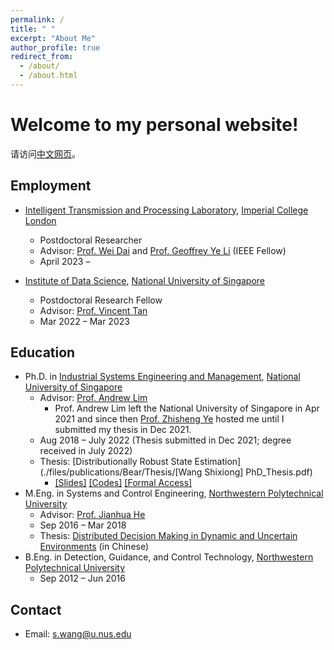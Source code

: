 ```yaml
---
permalink: /
title: " "
excerpt: "About Me"
author_profile: true
redirect_from: 
  - /about/
  - /about.html
---
```


# Welcome to my personal website!
请访问[中文网页](https://wangsx-cn.github.io/)。

## Employment
* [Intelligent Transmission and Processing Laboratory](https://www.imperial.ac.uk/intelligent-transmission-and-processing-laboratory/), [Imperial College London](https://www.imperial.ac.uk/)
  - Postdoctoral Researcher <!--(https://ids.nus.edu.sg/people-researchers.html)-->
  - Advisor: [Prof. Wei Dai](https://www.imperial.ac.uk/people/wei.dai1) and [Prof. Geoffrey Ye Li](https://www.imperial.ac.uk/people/geoffrey.li) (IEEE Fellow)
  - April 2023 – 

* [Institute of Data Science](https://ids.nus.edu.sg/), [National University of Singapore](https://www.nus.edu.sg/)
  - Postdoctoral Research Fellow <!--(https://ids.nus.edu.sg/people-researchers.html)-->
  - Advisor: [Prof. Vincent Tan](https://vyftan.github.io/)
  - Mar 2022 – Mar 2023

## Education
* Ph.D. in [Industrial Systems Engineering and Management](https://cde.nus.edu.sg/isem/), [National University of Singapore](https://www.nus.edu.sg/)
  - Advisor: [Prof. Andrew Lim](https://www.limandrew.org)
    + Prof. Andrew Lim left the National University of Singapore in Apr 2021 and since then [Prof. Zhisheng Ye](https://cde.nus.edu.sg/isem/staff/ye-zhisheng/) hosted me until I submitted my thesis in Dec 2021.
  - Aug 2018 – July 2022 (Thesis submitted in Dec 2021; degree received in July 2022)
  - Thesis: [Distributionally Robust State Estimation](./files/publications/Bear/Thesis/[Wang Shixiong] PhD_Thesis.pdf)
    + [\[Slides\]](https://github.com/Spratm-Asleaf/DRSE-PhD-Thesis) [\[Codes\]](https://github.com/Spratm-Asleaf/DRSE-PhD-Thesis) [\[Formal Access\]](https://scholarbank.nus.edu.sg/handle/10635/229567)
* M.Eng. in Systems and Control Engineering, [Northwestern Polytechnical University](https://www.nwpu.edu.cn/)
  - Advisor: [Prof. Jianhua He](https://teacher.nwpu.edu.cn/en/j82zf0vfmf50835d3461429868736702.html)
  - Sep 2016 – Mar 2018
  - Thesis: [Distributed Decision Making in Dynamic and Uncertain Environments](https://kns.cnki.net/kcms2/article/abstract?v=3uoqIhG8C475KOm_zrgu4lQARvep2SAkueNJRSNVX-zc5TVHKmDNkgGjUjUarklUUskOGx4rdd3BgrkBj0dQm4mYfJ8E3bnt&uniplatform=NZKPT) (in Chinese)
* B.Eng. in Detection, Guidance, and Control Technology, [Northwestern Polytechnical University](https://www.nwpu.edu.cn/)
  - Sep 2012 – Jun 2016

## Contact
* Email: s.wang@u.nus.edu

